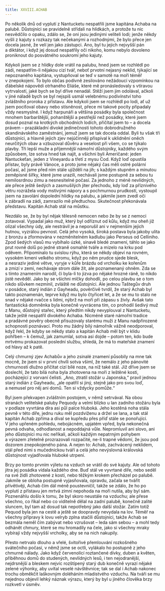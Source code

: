 ```yaml
---
title: XXVIII.ACHAB
---
```


Po několik dnů od vyplutí z Nantucketu nespatřili jsme kapitána Achaba na palubě. Důstojníci se pravidelně střídali na hlídkách, a protože tu nic nesvědčilo o opaku, zdálo se, že oni jsou jedinými veliteli lodi; jenže někdy vyšli z kajuty s rozkazy tak nečekanými a rozhodnými, že bylo přece jen docela jasné, že velí jen jako zástupci. Ano, byl tu jejich nejvyšší pán a diktátor, i když jej dosud nespatřily oči nikoho, komu nebylo dovoleno proniknout do posvátného soukromí jeho kajuty.

Kdykoli jsem se z hlídky dole vrátil na palubu, hned jsem se rozhlédl po zádi, nespatřím-li nějakou cizí tvář, neboť prvotní nejasný neklid, týkající se nepoznaného kapitána, vystupňoval se teď v samotě na moři téměř v znepokojení. To bylo občas podivně zesilováno nežádoucí vzpomínkou na ďábelské nápovědi otrhaného Eliáše, které mě pronásledovaly s vtíravou vytrvalostí, jaké bych se byl dříve nenadál. Stěží jsem jim odolával, ačkoli v jiné náladě bych se byl nejspíš usmál velebnému podivínství toho zvláštního proroka z přístavu. Ale kdykoli jsem se rozhlédl po lodi, ať už jsem pociťoval obavy nebo stísněnost, přece mi takové pocity připadaly vždy nesmyslné. I když harpunáři a většina posádky byla společnost mnohem barbarštější, pohanštější a pestřejší než posádky, které jsem dosud poznal na krotkých obchodních lodích, přičítal jsem to – a docela právem – prazákladní divoké jedinečnosti tohoto dobrodružného skandinávského zaměstnání, jemuž jsem se tak docela oddal. Byli tu však tři důstojníci, a hlavně jejich zjev nejúčinněji přispíval k uklidnění oněch neurčitých obav a vzbuzoval důvěru a veselost při všem, co se týkalo plavby. Tři lepší muže a příjemnější námořní důstojníky, každého svým způsobem, lze sotva hned tak najít, a všichni byli Američané: jeden Nantuckeťan, jeden z Vine­yardu a třetí z mysu Cod. Když loď opustila přístav, byly právě Vánoce, a proto jsme nějaký čas měli ostré polární počasí, ač jsme před ním stále ujížděli na jih; s každým stupněm a minutou zeměpisné šířky, které jsme urazili, nechávali jsme postupně za sebou tu nemilosrdnou zimu a nesnesitelné počasí. Za jednoho z méně nevlídných, ale přece ještě šedých a zasmušilých jiter přechodu, kdy loď za příznivého větru rozrážela vody mstivými nápory a s pochmurnou prudkostí, vystoupil jsem na zavolání dopolední hlídky na palubu, a jakmile jsem zvedl oči k zábradlí na zádi, zamrazilo mě předtuchou. Skutečnost překonávala představu. Kapitán Achab stál na můstku.

Nezdálo se, že by byl nějak tělesně nemocen nebo že by se z nemoci zotavoval. Vypadal jako muž, který byl odříznut od kůlu, když mu oheň již olízal všechny údy, ale nestrávil je a neporušil ani v nejmenším jejich hutnou, vyzrálou pevnost. Celá jeho vysoká, široká postava byla jakoby ulita z bronzu a zformována v nezměnitelném kadlubu jako Perseus od Celliniho. Zpod šedých vlasů mu vybíhalo úzké, sinavě bledé znamení, táhlo se jako prut rovně dolů po jedné straně osmahlé tváře a mizelo na krku pod oděvem. Připomínalo tu svislou rýhu, která se někdy objeví na rovném, vysokém kmeni velkého stromu, když po něm prudce sjede blesk, a nesraziv jediné větve, vyryje v kůře brázdu od vrcholku ke kořenům a zmizí v zemi, nechávaje strom dále žít, ale poznamenaný ohněm. Zda se s tímto znamením narodil, či byla-li to jizva po nějaké hrozné ráně, to nikdo jistě nevěděl. Jako by se všichni mlčky dohodli, po celou plavbu se o tom nikdo slůvkem nezmínil, zvláště ne důstojníci. Ale jednou Taštegův druh v posádce, starý indián z Gayheadu, pověrčivě tvrdil, že starý Achab byl takto poznamenán, teprve když mu bylo čtyřicet let, a že se mu to stalo ne snad v nějaké rvačce s lidmi, nýbrž na moři při zápasu s živly. Avšak tato fantastická domněnka byla konečně vyvrácena tím, co prohodil šedivý muž z Manu, důstojný stařec, který předtím nikdy nevyplouval z Nantucketu, takže ještě nespatřil divokého Achaba. Nicméně staré námořní tradice a pradávné pověry obecně přisuzovaly starému muži z Manu nadpřirozené schopnosti poznávací. Proto mu žádný bílý námořník vážně neodporoval, když řekl, že kdyby se někdy stalo a kapitán Achab měl být v klidu pohřben – k čemuž, jak zamumlal, sotva asi dojde – potom ten, kdo bude mrtvému prokazovat poslední službu, shledá, že má to mateřské znamení od hlavy až k patě.

Celý chmurný zjev Achabův a jeho zsinalé znamení působily na mne tak mocně, že jsem si v první chvíli sotva všiml, že nemálo z jeho pánovité chmurnosti dlužno přičítat cizí bílé noze, na níž také stál. Již dříve jsem se doslechl, že tato bílá noha byla zhotovena na moři z leštěné kosti, pocházející z vorvaní čelisti. „Ano, ztratil stožár u Japonska,“ pravil jednou starý indián z Gayheadu, „ale opatřil si jiný, stejně jako pro svou loď, a nemusel pro něj ani domů. Ten si vždycky pomůže.“

Byl jsem překvapen zvláštním postojem, v němž setrvával. Na obou stranách velitelské paluby Pequody a velmi blízko u lan zadního stožáru byla v podlaze vyvrtána díra asi půl palce hluboká. Jeho kostěná noha stála pevně v této díře, jednu ruku měl pozdviženu a držel se lana, a tak stál kapitán Achab zpříma a díval se kupředu přes příď stále se ponořující. V jeho upřeném pohledu, nebojácném, upjatém vpřed, byla nekonečná pevná odvaha, odhodlanost a nepoddajná vůle. Nepromluvil ani slovo, ani jeho důstojníci mu nic neříkali, ačkoli každým nepatrným pohybem a výrazem zřetelně prozrazovali rozpačité, ne-li trapné vědomí, že jsou pod dozorem znepokojeného pána. A nejen to: Achab, zachvácený neklidem, stál před nimi s mučednickou tváří a celá jeho nevýslovná královská důstojnost vyjadřovala hluboké utrpení.

Brzy po tomto prvním výletu na vzduch se vrátil do své kajuty. Ale od tohoto jitra jej posádka vídala každého dne. Buď stál ve vyvrtané díře, nebo seděl na své židli zhotovené z kostí, nebo těžkým krokem přecházel po palubě. Jakmile se obloha postupně vyjasňovala, opravdu, začala se tvářit přívětivěji, Achab čím dál méně poustevničil, takže se zdálo, že ho po vyplutí z přístavu jen mrtvá zimní nepohoda na moři nutila, aby byl sám. Poznenáhlu došlo k tomu, že byl skoro neustále na vzduchu; ale přese všechno, co říkal nebo co viditelně dělal na zadní palubě, konečně zalité sluncem, byl tam až dosud tak nepotřebný jako další stožár. Zatím totiž Pequod byla jen na cestě a ještě se doopravdy nevydala na lov. Téměř na všechny přípravy k lovu velryb zplna stačili důstojníci, takže Achab se bezmála neměl čím zabývat nebo vzrušovat – leda sám sebou – a mohl tedy odhánět chmury, které se mu hromadily na čele, jako si všechny mraky vybírají vždy nejvyšší vrcholky, aby se na nich nakupily.

Přesto netrvalo dlouho a vřelé, švitořivé přemlouvání rozkošného svátečního počasí, v němž jsme se octli, vylákalo ho postupně z jeho chmurné nálady. Jako když červenolící roztančené dívky, duben a květen, přiběhnou domů do studených, nevlídných lesů, i ten nejodranější, nejdrsnější a bleskem nejvíc rozštípený starý dub konečně vyrazí nějaké zelené výhonky, aby uvítal veselé návštěvnice; tak se dal i Achab nakonec trochu obměkčit laškovným doléháním mladistvého vzduchu. Na tváři se mu nejednou objevil lehký náznak výrazu, který by byl u jiného člověka brzy rozkvetl v úsměv.
